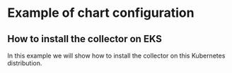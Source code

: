 # Example of chart configuration

## How to install the collector on EKS

In this example we will show how to install the collector on this Kubernetes
distribution.
